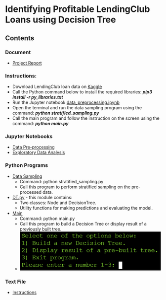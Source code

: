 # Identifying Profitable LendingClub Loans using Decision Tree
 

## Contents

### Document

 - [Project Report](Phan_Project_Report_csce_5318.pdf)

### Instructions:

 - Download LendingClub loan data on [Kaggle](https://www.kaggle.com/wordsforthewise/lending-club)
 - Call the Python command below to install the required libraries: ___pip3 install -r py_libraries.txt___
 - Run the Jupyter notebook [data_preprocessing.ipynb](data_preprocessing.ipynb)
 - Open the terminal and run the data sampling program using the command: ___python stratified_sampling.py___
 - Call the main program and follow the instruction on the screen using the command: ___python main.py___

### Jupyter Notebooks

 - [Data Pre-processing](data_preprocessing.ipynb)
 - [Exploratory Data Analysis](exploratory_data_analysis.ipynb)

### Python Programs

 - [Data Sampling](stratified_sampling.py)
   - Command: python stratified_sampling.py
   - Call this program to perform stratified sampling on the pre-processed data.
 - [DT.py](DT.py) - this module contains:
   - Two classes: Node and DecisionTree.
   - Utility functions for making predictions and evaluating the model.
 - [Main](main.py)
   - Command: python main.py
   - Call this program to build a Decision Tree or display result of a previously built tree.
   - ![Screen Shot of Main](https://github.com/nphan20181/csce5380_project/blob/main/images/main.PNG)
 

### Text File

 - [Instructions](instructions.txt)
 
